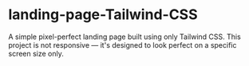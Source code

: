 # landing-page-Tailwind-CSS
A simple pixel-perfect landing page built using only Tailwind CSS. This project is not responsive — it's designed to look perfect on a specific screen size only.

